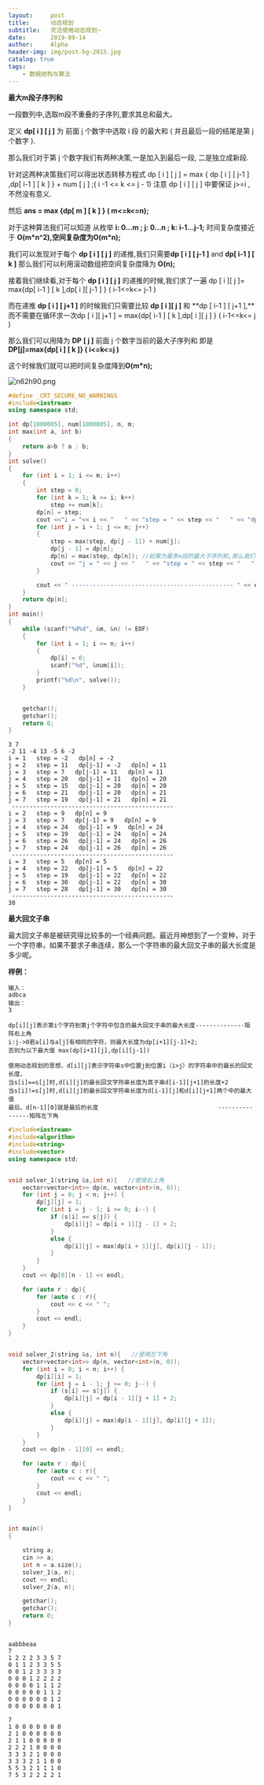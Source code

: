 ```yaml
---
layout:     post
title:      动态规划
subtitle:   灵活使用动态规划~ 
date:       2019-09-14
author:     Alpha
header-img: img/post-bg-2015.jpg
catalog: true
tags:
    - 数据结构与算法
---
```




**最大m段子序列和**

一段数列中,选取m段不重叠的子序列,要求其总和最大。

定义 **dp[ i ] [ j ]** 为 前面 j 个数字中选取 i 段 的最大和 ( 并且最后一段的结尾是第 j 个数字 ).

那么我们对于第 j 个数字我们有两种决策,一是加入到最后一段, 二是独立成新段.

针对这两种决策我们可以得出状态转移方程式 dp [ i ] [ j ] = max { dp [ i ] [ j-1 ] ,dp[ i-1 ] [ k ] } + num [ j ] ;( i -1 <= k <= j - 1)  注意 dp [ i ] [ j ] 中要保证 j>=i ,不然没有意义.

然后  **ans = max {dp[ m ] [ k ] } ( m<=k<=n);**

对于这种算法我们可以知道 从枚举 **i: 0…m ; j: 0…n ; k: i-1…j-1;** 时间复杂度接近于 **O(m\*n^2),**空间复杂度为**O(m\*n);**

我们可以发现对于每个 **dp [ i ] [ j ]** 的递推,我们只需要**dp [ i ] [ j-1 ]**  and **dp[ i-1 ] [ k ]** 那么我们可以利用滚动数组把空间复杂度降为 **O(n);**

接着我们继续看,对于每个 **dp [ i ] [ j ]** 的递推的时候,我们求了一遍   dp [ i ][ j ]= max{dp[ i-1 ] [ k ],dp[ i ][ j-1 ] } ( i-1<=k<= j-1 )

而在递推 **dp [ i ] [ j+1 ]** 的时候我们只需要比较 **dp [ i ][ j ]** 和 **dp [ i-1 ] [ j+1 ],**而不需要在循环求一次dp [ i ][ j+1 ] = max{dp[ i-1 ] [ k ],dp[ i ][ j ] }  ( i-1<=k<= j )

那么我们可以用降为 **DP** **[ j ]** 前面 j 个数字当前的最大子序列和 即是**DP[j]=max{dp[ i ] [ k ]} ( i<=k<=j )**

这个时候我们就可以把时间复杂度降到**O(m\*n);**

![n62h90.png](https://s2.ax1x.com/2019/09/14/n62h90.png)

```C++
#define _CRT_SECURE_NO_WARNINGS
#include<iostream>
using namespace std;

int dp[1000005], num[1000005], n, m;
int max(int a, int b)
{
	return a>b ? a : b;
}
int solve()
{
	for (int i = 1; i <= m; i++)
	{
		int step = 0;
		for (int k = 1; k <= i; k++)
			step += num[k];
		dp[n] = step;
		cout <<"i = "<< i << "   " << "step = " << step << "   " << "dp[n] = " << dp[n] << endl;
		for (int j = i + 1; j <= n; j++)
		{
			step = max(step, dp[j - 1]) + num[j];
			dp[j - 1] = dp[n];
			dp[n] = max(step, dp[n]); //如果为最多m段的最大子序列和,那么我们可以建立一个max变量,在这里记录每个阶段dp[n],找到最大的dp[n];
			cout << "j = " << j << "   " << "step = " << step << "   " << "dp[j-1] = " << dp[j-1] << "   " << "dp[n] = " << dp[n] << endl;
		}

		cout << " ---------------------------------------------- " << endl;
	}
	return dp[n];
}
int main()
{
	while (scanf("%d%d", &m, &n) != EOF)
	{
		for (int i = 1; i <= n; i++)
		{
			dp[i] = 0;
			scanf("%d", &num[i]);
		}
		printf("%d\n", solve());
	}


	getchar();
	getchar();
	return 0;
}

```

```
3 7
-2 11 -4 13 -5 6 -2
i = 1   step = -2   dp[n] = -2
j = 2   step = 11   dp[j-1] = -2   dp[n] = 11
j = 3   step = 7   dp[j-1] = 11   dp[n] = 11
j = 4   step = 20   dp[j-1] = 11   dp[n] = 20
j = 5   step = 15   dp[j-1] = 20   dp[n] = 20
j = 6   step = 21   dp[j-1] = 20   dp[n] = 21
j = 7   step = 19   dp[j-1] = 21   dp[n] = 21
 ----------------------------------------------
i = 2   step = 9   dp[n] = 9
j = 3   step = 7   dp[j-1] = 9   dp[n] = 9
j = 4   step = 24   dp[j-1] = 9   dp[n] = 24
j = 5   step = 19   dp[j-1] = 24   dp[n] = 24
j = 6   step = 26   dp[j-1] = 24   dp[n] = 26
j = 7   step = 24   dp[j-1] = 26   dp[n] = 26
 ----------------------------------------------
i = 3   step = 5   dp[n] = 5
j = 4   step = 22   dp[j-1] = 5   dp[n] = 22
j = 5   step = 19   dp[j-1] = 22   dp[n] = 22
j = 6   step = 30   dp[j-1] = 22   dp[n] = 30
j = 7   step = 28   dp[j-1] = 30   dp[n] = 30
 ----------------------------------------------
30
```



**最大回文子串**

最大回文子串是被研究得比较多的一个经典问题。最近月神想到了一个变种，对于一个字符串，如果不要求子串连续，那么一个字符串的最大回文子串的最大长度是多少呢。

**样例：**

```
输入：
adbca
输出：
3
```

```
dp[i][j]表示第i个字符到第j个字符中包含的最大回文子串的最大长度--------------矩阵右上角
i:j->0若a[i]与a[j]有相同的字符，则最大长度为dp[i+1][j-1]+2;
否则为以下最大值 max(dp[i+1][j],dp[i][j-1])
```

```
使用动态规划的思想，d[i][j]表示字符串s中位置j到位置i（i>j）的字符串中的最长的回文长度，
当s[i]==s[j]时,d[i][j]的最长回文字符串长度为其子串d[i-1][j+1]的长度+2
当s[i]!=s[j]时,d[i][j]的最长回文字符串长度为d[i-1][j]和d[i][j+1]两个中的最大值
最后，d[n-1][0]就是最后的长度                                  ----------------矩阵左下角
```

```C++
#include<iostream>
#include<algorithm>
#include<string>
#include<vector>
using namespace std;


void solver_1(string &s,int n){   //使用右上角
	vector<vector<int>> dp(n, vector<int>(n, 0));
	for (int j = 0; j < n; j++) {
		dp[j][j] = 1;
		for (int i = j - 1; i >= 0; i--) {
			if (s[i] == s[j]) {
				dp[i][j] = dp[i + 1][j - 1] + 2;
			}
			else {
				dp[i][j] = max(dp[i + 1][j], dp[i][j - 1]);
			}
		}
	}
	cout << dp[0][n - 1] << endl;

	for (auto r : dp){
		for (auto c : r){
			cout << c << " ";
		}
		cout << endl;
	}
}


void solver_2(string &s, int n){   //使用左下角
	vector<vector<int>> dp(n, vector<int>(n, 0));
	for (int i = 0; i < n; i++) {
		dp[i][i] = 1;
		for (int j = i - 1; j >= 0; j--) {
			if (s[i] == s[j]) {
				dp[i][j] = dp[i - 1][j + 1] + 2;
			}
			else {
				dp[i][j] = max(dp[i - 1][j], dp[i][j + 1]);
			}
		}
	}
	cout << dp[n - 1][0] << endl;

	for (auto r : dp){
		for (auto c : r){
			cout << c << " ";
		}
		cout << endl;
	}
}


int main()
{

	string a;
	cin >> a;
	int n = a.size();
	solver_1(a, n);
	cout << endl;
	solver_2(a, n);

	getchar();
	getchar();
	return 0;
}
```

```

aabbbeaa
7
1 2 2 2 3 3 5 7
0 1 1 2 3 3 5 5
0 0 1 2 3 3 3 3
0 0 0 1 2 2 2 2
0 0 0 0 1 1 1 2
0 0 0 0 0 1 1 2
0 0 0 0 0 0 1 2
0 0 0 0 0 0 0 1

7
1 0 0 0 0 0 0 0
2 1 0 0 0 0 0 0
2 1 1 0 0 0 0 0
2 2 2 1 0 0 0 0
3 3 3 2 1 0 0 0
3 3 3 2 1 1 0 0
5 5 3 2 1 1 1 0
7 5 3 2 2 2 2 1
```

